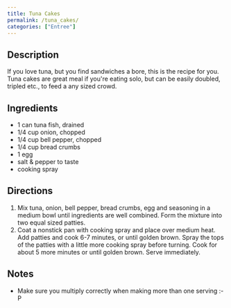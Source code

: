 ```yaml
---
title: Tuna Cakes
permalink: /tuna_cakes/
categories: ["Entree"]
---
```


Description
-----------

If you love tuna, but you find sandwiches a bore, this is the recipe for you. Tuna cakes are great meal if you're eating solo, but can be easily doubled, tripled etc., to feed a any sized crowd.

Ingredients
-----------

-   1 can tuna fish, drained
-   1/4 cup onion, chopped
-   1/4 cup bell pepper, chopped
-   1/4 cup bread crumbs
-   1 egg
-   salt & pepper to taste
-   cooking spray

Directions
----------

1.  Mix tuna, onion, bell pepper, bread crumbs, egg and seasoning in a medium bowl until ingredients are well combined. Form the mixture into two equal sized patties.
2.  Coat a nonstick pan with cooking spray and place over medium heat. Add patties and cook 6-7 minutes, or until golden brown. Spray the tops of the patties with a little more cooking spray before turning. Cook for about 5 more minutes or until golden brown. Serve immediately.

Notes
-----

-   Make sure you multiply correctly when making more than one serving :-P

